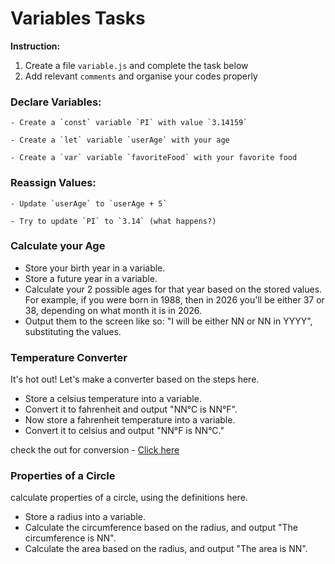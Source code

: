 # Variables Tasks
**Instruction:**
1. Create a file `variable.js` and complete the task below
2. Add relevant `comments` and organise your codes properly


### Declare Variables:

    - Create a `const` variable `PI` with value `3.14159`

    - Create a `let` variable `userAge` with your age

    - Create a `var` variable `favoriteFood` with your favorite food

### Reassign Values:

    - Update `userAge` to `userAge + 5`

    - Try to update `PI` to `3.14` (what happens?)


### Calculate your Age
- Store your birth year in a variable.
- Store a future year in a variable.
- Calculate your 2 possible ages for that year based on the stored values. For example, if you were born in 1988, then in 2026 you'll be either 37 or 38, depending on what month it is in 2026.
- Output them to the screen like so: "I will be either NN or NN in YYYY", substituting the values.


### Temperature Converter
It's hot out! Let's make a converter based on the steps here.

- Store a celsius temperature into a variable.
- Convert it to fahrenheit and output "NN°C is NN°F".
- Now store a fahrenheit temperature into a variable.
- Convert it to celsius and output "NN°F is NN°C."

check the out for conversion - [Click here](https://www.mathsisfun.com/temperature-conversion.html)


### Properties of a Circle
calculate properties of a circle, using the definitions here.
- Store a radius into a variable.
- Calculate the circumference based on the radius, and output "The circumference is NN".
- Calculate the area based on the radius, and output "The area is NN".